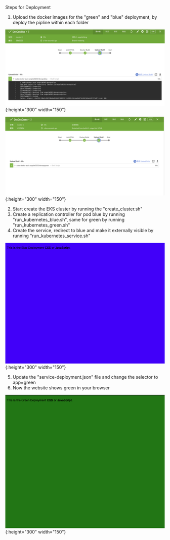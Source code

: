 Steps for Deployment

1. Upload the docker images for the "green" and "blue" deployment, by deploy the pipline within each folder

![avatar](https://github.com/angelo0203/DevOps_Capstone/blob/master/screen%20capture/blue_deployment_pipline.png){:height="300" width="150"}

![avatar](https://github.com/angelo0203/DevOps_Capstone/blob/master/screen%20capture/green_deployment_pipline.png){:height="300" width="150"}

2. Start create the EKS cluster by running the "create_cluster.sh"
3. Create a replication controller for pod blue by running "run_kubernetes_blue.sh", same for green by running "run_kubernetes_green.sh"
4. Create the service, redirect to blue and make it externally visible by running "run_kubernetes_service.sh"

![avatar](https://github.com/angelo0203/DevOps_Capstone/blob/master/screen%20capture/blue.png){:height="300" width="150"}

5. Update the "service-deployment.json" file and change the selector to app=green
6. Now the website shows green in your browser

![avatar](https://github.com/angelo0203/DevOps_Capstone/blob/master/screen%20capture/green.png){:height="300" width="150"}
